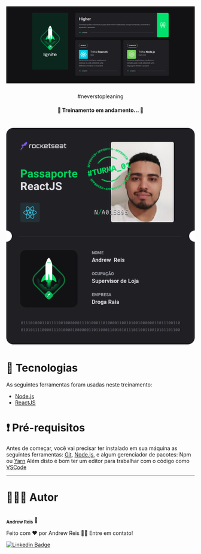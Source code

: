 <h1 align="center">
  <img alt="Banner" title="#Banner" src="https://github.com/AndrewReis/ignite/blob/master/assets/banner.png" />
</h1>

<p align="center">#neverstopleaning</p>


<h4 align="center"> 
	🚀  Treinamento em andamento...  🚀
</h4>


<h1 align="center">
  <img alt="Passaporte" title="#Passaporte" src="https://github.com/AndrewReis/ignite/blob/master/assets/Passaporte-react-js.png" />
</h1>


<h1 id='tecnologias'> 🤖 Tecnologias </h1>

As seguintes ferramentas foram usadas neste treinamento:

- [Node.js](https://nodejs.org/en/)
- [ReactJS](https://pt-br.reactjs.org/)


<h1 id='clone'>❗ Pré-requisitos</h1>

Antes de começar, você vai precisar ter instalado em sua máquina as seguintes ferramentas:
[Git](https://git-scm.com), [Node.js](https://nodejs.org/en/), e algum gerenciador de pacotes: Npm ou [Yarn](https://yarnpkg.com/) 
Além disto é bom ter um editor para trabalhar com o código como [VSCode](https://code.visualstudio.com/)


---

<h1 id='autor'> 🙋🏽‍♂️ Autor </h1>


 <img style="border-radius: 50%;" src="https://avatars3.githubusercontent.com/u/60078687?s=460&u=83742fab7b35f433986c6fbe25df935441b6a743&v=4" width="100px;" alt=""/>
 <br />
 <sub><b>Andrew Reis</b></sub></a> 🚀


Feito com ❤️ por Andrew Reis 👋🏽 Entre em contato!

[![Linkedin Badge](https://img.shields.io/badge/-Andrew-blue?style=flat-square&logo=Linkedin&logoColor=white&link=https://www.linkedin.com/in/andrew-reis/)](https://www.linkedin.com/in/andrew-reis/) 

